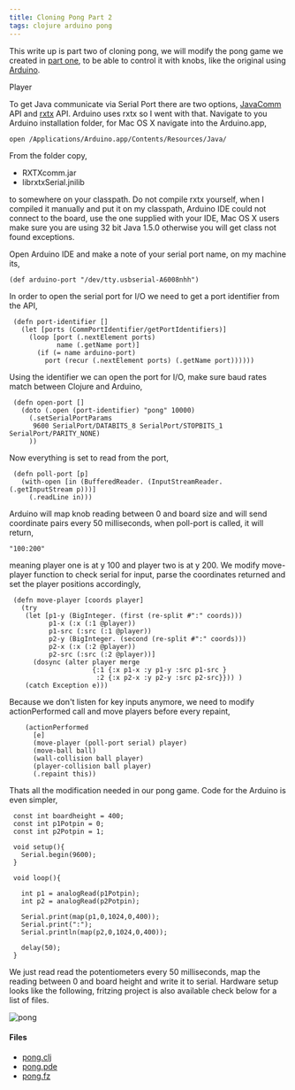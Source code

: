 ```yaml
---
title: Cloning Pong Part 2
tags: clojure arduino pong
---
```


This write up is part two of cloning pong, we will modify the pong game
we created in [part one](/2009/12/19/cloning-pong-part-1/), to be able
to control it with knobs, like the original using
[Arduino](http://www.arduino.cc/). 

<p id='preview'>Player</p>
<script type='text/javascript' src='/swfobject.js'></script>
<script type='text/javascript'>
	var s1 = new SWFObject('/player.swf','player','400','300','9');
	s1.addParam('allowfullscreen','true');
	s1.addParam('allowscriptaccess','always');
	s1.addParam('flashvars','file=/video/clojure-arduino-pong.mp4');
	s1.write('preview');
</script>

To get Java communicate via Serial Port there are two options,
[JavaComm](http://java.sun.com/products/javacomm/) API and
[rxtx](http://users.frii.com/jarvi/rxtx/) API. Arduino uses rxtx so I
went with that. Navigate to you Arduino installation folder, for Mac OS X
navigate into the Arduino.app,

    open /Applications/Arduino.app/Contents/Resources/Java/

From the folder copy,

 - RXTXcomm.jar
 - librxtxSerial.jnilib

to somewhere on your classpath. Do not compile rxtx yourself, when I
compiled it manually and put it on my classpath, Arduino IDE could not
connect to the board, use the one supplied with your IDE, Mac OS X users
make sure you are using 32 bit Java 1.5.0 otherwise you will get class
not found exceptions.

Open Arduino IDE and make a note of your serial port name, on my machine
its,

    (def arduino-port "/dev/tty.usbserial-A6008nhh")

In order to open the serial port for I/O we need to get a port
identifier from the API,

     (defn port-identifier []
       (let [ports (CommPortIdentifier/getPortIdentifiers)]
         (loop [port (.nextElement ports)
                name (.getName port)]
           (if (= name arduino-port)
             port (recur (.nextElement ports) (.getName port))))))

Using the identifier we can open the port for I/O, make sure baud rates
match between Clojure and Arduino,

     (defn open-port []
       (doto (.open (port-identifier) "pong" 10000) 
         (.setSerialPortParams 
          9600 SerialPort/DATABITS_8 SerialPort/STOPBITS_1 SerialPort/PARITY_NONE)
         ))

Now everything is set to read from the port,

     (defn poll-port [p]
       (with-open [in (BufferedReader. (InputStreamReader. (.getInputStream p)))]
         (.readLine in)))

Arduino will map knob reading between 0 and board size and will send
coordinate pairs every 50 milliseconds, when poll-port is called, it
will return,

    "100:200"

meaning player one is at y 100 and player two is at y 200. We modify
move-player function to check serial for input, parse the coordinates
returned and set the player positions accordingly,

     (defn move-player [coords player]
       (try
        (let [p1-y (BigInteger. (first (re-split #":" coords)))
              p1-x (:x (:1 @player))
              p1-src (:src (:1 @player))
              p2-y (BigInteger. (second (re-split #":" coords)))
              p2-x (:x (:2 @player))
              p2-src (:src (:2 @player))]
          (dosync (alter player merge 
                         {:1 {:x p1-x :y p1-y :src p1-src } 
                          :2 {:x p2-x :y p2-y :src p2-src}})) )
        (catch Exception e)))

Because we don't listen for key inputs anymore, we need to modify
actionPerformed call and move players before every repaint,

        (actionPerformed 
          [e] 
          (move-player (poll-port serial) player)
          (move-ball ball)
          (wall-collision ball player)
          (player-collision ball player)
          (.repaint this))

Thats all the modification needed in our pong game. Code for the Arduino
is even simpler,

     const int boardheight = 400;
     const int p1Potpin = 0;
     const int p2Potpin = 1;

     void setup(){
       Serial.begin(9600);
     }

     void loop(){

       int p1 = analogRead(p1Potpin);
       int p2 = analogRead(p2Potpin);

       Serial.print(map(p1,0,1024,0,400));
       Serial.print(":");
       Serial.println(map(p2,0,1024,0,400));

       delay(50);
     }

We just read read the potentiometers every 50 milliseconds, map the
reading between 0 and board height and write it to serial. Hardware
setup looks like the following, fritzing project is also available check
below for a list of files.

![pong](/images/post/clojure-arduino-pong.png)

#### Files
 - [pong.clj](/code/arduino/pong/pong.clj)
 - [pong.pde](/code/arduino/pong/pong.pde)
 - [pong.fz](/code/arduino/pong/pong.fz)
